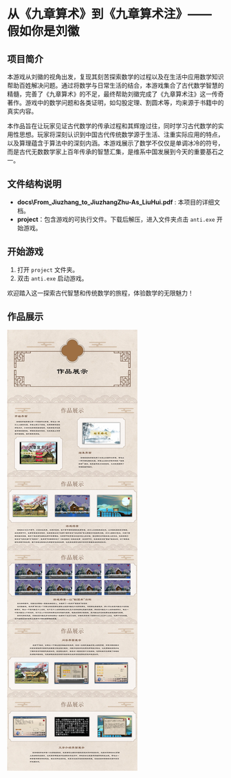 # 从《九章算术》到《九章算术注》—— 假如你是刘徽

## 项目简介

本游戏从刘徽的视角出发，复现其刻苦探索数学的过程以及在生活中应用数学知识帮助百姓解决问题。通过将数学与日常生活的结合，本游戏集合了古代数学智慧的精髓，完善了《九章算术》的不足，最终帮助刘徽完成了《九章算术注》这一传奇著作。游戏中的数学问题和各类证明，如勾股定理、割圆术等，均来源于书籍中的真实内容。

本作品旨在让玩家见证古代数学的传承过程和其辉煌过往，同时学习古代数学的实用性思想。玩家将深刻认识到中国古代传统数学源于生活、注重实际应用的特点，以及算理蕴含于算法中的深刻内涵。本游戏展示了数学不仅仅是单调冰冷的符号，而是古代无数数学家上百年传承的智慧汇集，是维系中国发展到今天的重要基石之一。

## 文件结构说明

- **docs\From_Jiuzhang_to_JiuzhangZhu-As_LiuHui.pdf** : 本项目的详细文档。
- **project**：包含游戏的可执行文件。下载后解压，进入文件夹点击 `anti.exe` 开始游戏。

## 开始游戏

1. 打开 `project` 文件夹。
2. 双击 `anti.exe` 启动游戏。

欢迎踏入这一探索古代智慧和传统数学的旅程，体验数学的无限魅力！

## 作品展示

![作品展示](image/README/zuopin.jpg)